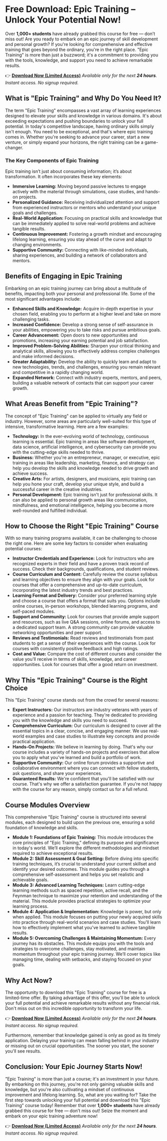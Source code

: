 # Free Download: Epic Training – Unlock Your Potential Now!

Over **1,000+ students** have already grabbed this course for free — don’t miss out!
Are you ready to embark on an epic journey of skill development and personal growth? If you're looking for comprehensive and effective training that goes beyond the ordinary, you're in the right place. "Epic Training" is more than just a buzzword; it's a commitment to providing you with the tools, knowledge, and support you need to achieve remarkable results.

👉 [**Download Now (Limited Access)**](https://udemywork.com/epictraining)
_Available only for the next **24 hours**. Instant access. No signup required._

## What is "Epic Training" and Why Do You Need It?

The term "Epic Training" encompasses a vast array of learning experiences designed to elevate your skills and knowledge in various domains. It's about exceeding expectations and pushing boundaries to unlock your full potential. In today's competitive landscape, having ordinary skills simply isn't enough. You need to be exceptional, and that's where epic training comes in. Whether you're seeking to advance your career, start a new venture, or simply expand your horizons, the right training can be a game-changer.

### The Key Components of Epic Training

Epic training isn’t just about consuming information; it’s about transformation. It often incorporates these key elements:

*   **Immersive Learning:** Moving beyond passive lectures to engage actively with the material through simulations, case studies, and hands-on projects.
*   **Personalized Guidance:** Receiving individualized attention and support from experienced instructors or mentors who understand your unique goals and challenges.
*   **Real-World Application:** Focusing on practical skills and knowledge that can be immediately applied to solve real-world problems and achieve tangible results.
*   **Continuous Improvement:** Fostering a growth mindset and encouraging lifelong learning, ensuring you stay ahead of the curve and adapt to changing environments.
*   **Supportive Community:** Connecting with like-minded individuals, sharing experiences, and building a network of collaborators and mentors.

## Benefits of Engaging in Epic Training

Embarking on an epic training journey can bring about a multitude of benefits, impacting both your personal and professional life. Some of the most significant advantages include:

*   **Enhanced Skills and Knowledge:** Acquire in-depth expertise in your chosen field, enabling you to perform at a higher level and take on more challenging tasks.
*   **Increased Confidence:** Develop a strong sense of self-assurance in your abilities, empowering you to take risks and pursue ambitious goals.
*   **Career Advancement:** Open doors to new opportunities and promotions, increasing your earning potential and job satisfaction.
*   **Improved Problem-Solving Abilities:** Sharpen your critical thinking and analytical skills, allowing you to effectively address complex challenges and make informed decisions.
*   **Greater Adaptability:** Develop the ability to quickly learn and adapt to new technologies, trends, and challenges, ensuring you remain relevant and competitive in a rapidly changing world.
*   **Expanded Network:** Connect with industry experts, mentors, and peers, building a valuable network of contacts that can support your career growth.

## What Areas Benefit from "Epic Training"?

The concept of "Epic Training" can be applied to virtually any field or industry. However, some areas are particularly well-suited for this type of intensive, transformative learning. Here are a few examples:

*   **Technology:** In the ever-evolving world of technology, continuous learning is essential. Epic training in areas like software development, data science, artificial intelligence, and cybersecurity can provide you with the cutting-edge skills needed to thrive.
*   **Business:** Whether you're an entrepreneur, manager, or executive, epic training in areas like leadership, marketing, finance, and strategy can help you develop the skills and knowledge needed to drive growth and achieve success.
*   **Creative Arts:** For artists, designers, and musicians, epic training can help you hone your craft, develop your unique style, and build a successful career in the creative industries.
*   **Personal Development:** Epic training isn't just for professional skills. It can also be applied to personal growth areas like communication, mindfulness, and emotional intelligence, helping you become a more well-rounded and fulfilled individual.

## How to Choose the Right "Epic Training" Course

With so many training programs available, it can be challenging to choose the right one. Here are some key factors to consider when evaluating potential courses:

*   **Instructor Credentials and Experience:** Look for instructors who are recognized experts in their field and have a proven track record of success. Check their backgrounds, qualifications, and student reviews.
*   **Course Curriculum and Content:** Carefully review the course syllabus and learning objectives to ensure they align with your goals. Look for courses that offer a comprehensive and up-to-date curriculum, incorporating the latest industry trends and best practices.
*   **Learning Format and Delivery:** Consider your preferred learning style and choose a course that offers a format that suits you. Options include online courses, in-person workshops, blended learning programs, and self-paced modules.
*   **Support and Community:** Look for courses that provide ample support and resources, such as live Q&A sessions, online forums, and access to a dedicated support team. A strong community can provide valuable networking opportunities and peer support.
*   **Reviews and Testimonials:** Read reviews and testimonials from past students to get a sense of their experiences with the course. Look for courses with consistently positive feedback and high ratings.
*   **Cost and Value:** Compare the cost of different courses and consider the value you'll receive in terms of skills, knowledge, and career opportunities. Look for courses that offer a good return on investment.

## Why This "Epic Training" Course is the Right Choice

This "Epic Training" course stands out from the crowd for several reasons:

*   **Expert Instructors:** Our instructors are industry veterans with years of experience and a passion for teaching. They're dedicated to providing you with the knowledge and skills you need to succeed.
*   **Comprehensive Curriculum:** Our curriculum is designed to cover all the essential topics in a clear, concise, and engaging manner. We use real-world examples and case studies to illustrate key concepts and provide practical application.
*   **Hands-On Projects:** We believe in learning by doing. That's why our course includes a variety of hands-on projects and exercises that allow you to apply what you've learned and build a portfolio of work.
*   **Supportive Community:** Our online forum provides a supportive and collaborative environment where you can connect with fellow students, ask questions, and share your experiences.
*   **Guaranteed Results:** We're confident that you'll be satisfied with our course. That's why we offer a satisfaction guarantee. If you're not happy with the course for any reason, simply contact us for a full refund.

## Course Modules Overview

This comprehensive "Epic Training" course is structured into several modules, each designed to build upon the previous one, ensuring a solid foundation of knowledge and skills.

*   **Module 1: Foundations of Epic Training:** This module introduces the core principles of "Epic Training," defining its purpose and significance in today's world. We’ll explore the different methodologies and mindset required to achieve exceptional results.
*   **Module 2: Skill Assessment & Goal Setting:** Before diving into specific training techniques, it’s crucial to understand your current skillset and identify your desired outcomes. This module guides you through a comprehensive self-assessment and helps you set realistic and achievable goals.
*   **Module 3: Advanced Learning Techniques:** Learn cutting-edge learning methods such as spaced repetition, active recall, and the Feynman technique to maximize your retention and understanding of the material. This module provides practical strategies to optimize your learning process.
*   **Module 4: Application & Implementation:** Knowledge is power, but only when applied. This module focuses on putting your newly acquired skills into practice through real-world scenarios and case studies. You'll learn how to effectively implement what you've learned to achieve tangible results.
*   **Module 5: Overcoming Challenges & Maintaining Momentum:** Every journey has its obstacles. This module equips you with the tools and strategies to overcome challenges, stay motivated, and maintain momentum throughout your epic training journey. We’ll cover topics like managing time, dealing with setbacks, and staying focused on your goals.

## Why Act Now?

The opportunity to download this "Epic Training" course for free is a limited-time offer. By taking advantage of this offer, you'll be able to unlock your full potential and achieve remarkable results without any financial risk. Don't miss out on this incredible opportunity to transform your life.

👉 [**Download Now (Limited Access)**](https://udemywork.com/epictraining)
_Available only for the next **24 hours**. Instant access. No signup required._

Furthermore, remember that knowledge gained is only as good as its timely application. Delaying your training can mean falling behind in your industry or missing out on crucial opportunities. The sooner you start, the sooner you'll see results.

## Conclusion: Your Epic Journey Starts Now!

"Epic Training" is more than just a course; it's an investment in your future. By embarking on this journey, you're not only gaining valuable skills and knowledge, but you're also cultivating a mindset of continuous improvement and lifelong learning. So, what are you waiting for? Take the first step towards unlocking your full potential and download this "Epic Training" course today! Remember that over **1,000+ students** have already grabbed this course for free — don’t miss out! Seize the moment and embark on your epic training adventure now!

👉 [**Download Now (Limited Access)**](https://udemywork.com/epictraining)
_Available only for the next **24 hours**. Instant access. No signup required._
